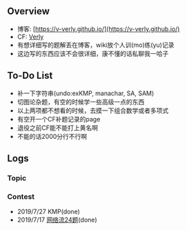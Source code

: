 ## Overview

- 博客: [https://v-verly.github.io/](https://v-verly.github.io/)
- CF: [Verly](https://codeforces.com/profile/Verly)
- 有想详细写的题解丢在博客，wiki放个人训(mo)练(yu)记录
- 这边写的东西应该不会很详细，康不懂的话私聊我一哈子

## To-Do List

- 补一下字符串(undo:exKMP, manachar, SA, SAM)
- 切图论杂题，有空的时候学一些高级一点的东西
- 以上两项都不想看的时候，去摸一下组合数学或者多项式
- 有空开一个CF补题记录的page
- 退役之前CF能不能打上黄名啊
- 不能的话2000分行不行啊

## Logs

### Topic



### Contest

- 2019/7/27 KMP(done)
- 2019/7/17 [网络流24题](../智力康复专题/网络流24题)(done)

